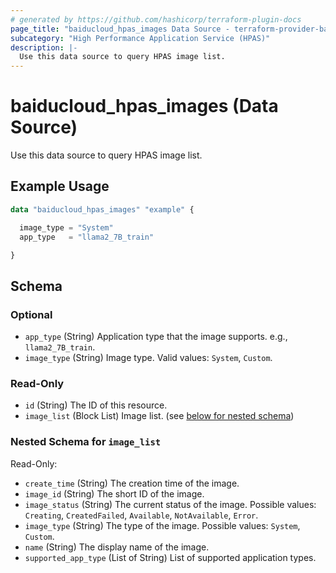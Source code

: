 ```yaml
---
# generated by https://github.com/hashicorp/terraform-plugin-docs
page_title: "baiducloud_hpas_images Data Source - terraform-provider-baiducloud"
subcategory: "High Performance Application Service (HPAS)"
description: |-
  Use this data source to query HPAS image list.
---
```


# baiducloud_hpas_images (Data Source)

Use this data source to query HPAS image list.

## Example Usage

```terraform
data "baiducloud_hpas_images" "example" {

  image_type = "System"
  app_type   = "llama2_7B_train"

}
```

<!-- schema generated by tfplugindocs -->
## Schema

### Optional

- `app_type` (String) Application type that the image supports. e.g., `llama2_7B_train`.
- `image_type` (String) Image type. Valid values: `System`, `Custom`.

### Read-Only

- `id` (String) The ID of this resource.
- `image_list` (Block List) Image list. (see [below for nested schema](#nestedblock--image_list))

<a id="nestedblock--image_list"></a>
### Nested Schema for `image_list`

Read-Only:

- `create_time` (String) The creation time of the image.
- `image_id` (String) The short ID of the image.
- `image_status` (String) The current status of the image. Possible values: `Creating`, `CreatedFailed`, `Available`, `NotAvailable`, `Error`.
- `image_type` (String) The type of the image. Possible values: `System`, `Custom`.
- `name` (String) The display name of the image.
- `supported_app_type` (List of String) List of supported application types.
